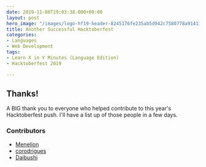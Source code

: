 ```yaml
---
date: 2019-11-08T19:03:38.000+00:00
layout: post
hero_image: "/images/logo-hf19-header-8245176fe235ab5d942c7580778a914110fa06a23c3d55bf40e2d061809d8785.svg"
title: Another Successful Hacktoberfest
categories:
- Languages
- Web Development
tags:
- Learn X in Y Minutes (Language Edition)
- Hacktoberfest 2019

---
```

## Thanks!

A BIG thank you to everyone who helped contribute to this year's Hacktoberfest push. I'll have a list up of those people in a few days.

### Contributors

* [Menelion](https://github.com/Menelion)
* [corodrigues](https://github.com/corodrigues)
* [Daibushi](https://github.com/Daibushi)